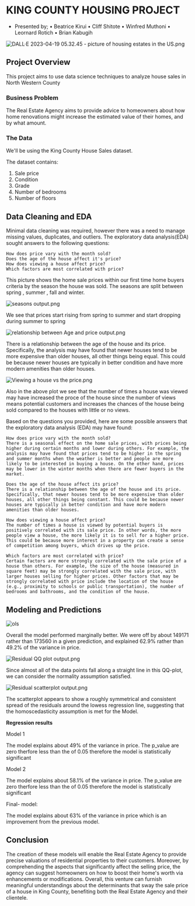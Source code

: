 # KING COUNTY HOUSING PROJECT 
* Presented by;
    • Beatrice Kirui
    • Cliff Shitote
    • Winfred Muthoni
    • Leornard Rotich
    • Brian Kabugih

![DALL·E 2023-04-19 05.32.45](https://github.com/WinnieKabuya/dsc-phase-2-project-v2-3/blob/main/DALL%C2%B7E%202023-04-19%2005.32.45%20-%20picture%20of%20housing%20estates%20in%20the%20US.png) - picture of housing estates in the US.png

## Project Overview

This project aims to use data science techniques to analyze house sales in North Western County

### Business Problem

The Real Estate Agency aims to provide advice to homeowners about how home renovations might increase the estimated value of their homes, and by what amount.

### The Data

We'll be using the King County House Sales dataset.

The dataset contains:
1. Sale price
2. Condition
3. Grade
4. Number of bedrooms
5. Number of floors

## Data Cleaning and EDA

Minimal data cleaning was required, however there was a need to manage missing values,  duplicates, and outliers.
The exploratory data analysis(EDA) sought answers to the following questions:

    How does price vary with the month sold?
    Does the age of the house affect it's price?
    How does viewing a house affect price?
    Which factors are most correlated with price?

This picture shows the home sale prices within our first time home buyers criteria by the season the house was sold. The seasons are split between spring , summer , fall  and winter. 

![seasons output.png](https://github.com/Leon380/dsc-phase-2-project-v2-3/blob/main/seasons%20output.png)

We see that prices start rising from spring to summer and start dropping during summer to spring

![relationship between Age and price output.png](https://github.com/Leon380/dsc-phase-2-project-v2-3/blob/main/relationship%20between%20Age%20and%20price%20output.png)

There is a relationship between the age of the house and its price. Specifically, the analysis may have found that newer houses tend to be more expensive than older houses, all other things being equal. This could be because newer houses are typically in better condition and have more modern amenities than older houses.

![Viewing a house vs the price.png](https://github.com/Leon380/dsc-phase-2-project-v2-3/blob/main/Viewing%20a%20house%20vs%20the%20price.png)

Also in the above plot we see that the number of times a house was viewed may have increased the proce of the house since the number of views means potential customers and increases the chances of the house being sold compared to the houses with little or no views.

Based on the questions you provided, here are some possible answers that the exploratory data analysis (EDA) may have found:

    How does price vary with the month sold?
    There is a seasonal effect on the home sale prices, with prices being higher during certain months and lower during others. For example, the analysis may have found that prices tend to be higher in the spring and summer months when the weather is better and people are more likely to be interested in buying a house. On the other hand, prices may be lower in the winter months when there are fewer buyers in the market.

    Does the age of the house affect its price?
    There is a relationship between the age of the house and its price. Specifically, that newer houses tend to be more expensive than older houses, all other things being constant. This could be because newer houses are typically in better condition and have more modern amenities than older houses.

    How does viewing a house affect price?
    The number of times a house is viewed by potential buyers is positively correlated with its sale price. In other words, the more people view a house, the more likely it is to sell for a higher price. This could be because more interest in a property can create a sense of competition among buyers, which drives up the price.

    Which factors are most correlated with price?
    Certain factors are more strongly correlated with the sale price of a house than others. For example, the size of the house (measured in square feet) may be strongly correlated with the sale price, with larger houses selling for higher prices. Other factors that may be strongly correlated with price include the location of the house (e.g., proximity to schools or public transportation), the number of bedrooms and bathrooms, and the condition of the house.

  ## Modeling and Predictions
  ![ols](https://github.com/Leon380/dsc-phase-2-project-v2-3/blob/main/Ols%20regression.png)
  
  Overall the model performed marginally better. We were off by about 149171 rather than 173560 in a given prediction, and explained 62.9% rather than 49.2% of the
  variance in price.
  
  ![Residual QQ plot output.png](https://github.com/Leon380/dsc-phase-2-project-v2-3/blob/main/Residual%20QQ%20plot%20output.png)
  
  Since almost all of the data points fall along a straight line in this QQ-plot, we can consider the normality assumption satisfied.
  
  ![Residual scatterplot output.png](https://github.com/Leon380/dsc-phase-2-project-v2-3/blob/main/Residual%20scatterplot%20output.png)
  
  The scatterplot appears to show a roughly symmetrical and consistent spread of the residuals around the lowess regression line, suggesting that the homoscedasticity
  assumption is met for the Model.
  

  **Regression results**
  
  Model 1
  
  The model explains about 49% of the variance in price.
  The p_value  are zero therfore  less than the of 0.05 therefore the model is statistically significant
  
  Model 2
  
  The model explains about 58.1% of the variance in price.
  The p_value  are zero therfore  less than the of 0.05 therefore the model is statistically significant
  
  Final- model:
  
  The model explains about 63% of the variance in price which is an improvement from the previous model.

  ## Conclusion
  The creation of these models will enable the Real Estate Agency to provide precise valuations of residential properties to their customers. Moreover, by comprehending the aspects that significantly affect the selling price, the agency can suggest homeowners on how to boost their home's worth via enhancements or modifications. Overall, this venture can furnish meaningful understandings about the determinants that sway the sale price of a house in King County, benefiting both the Real Estate Agency and their clientele.

